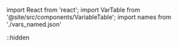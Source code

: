 import React from 'react';
import VarTable from '@site/src/components/VariableTable';
import names from './vars_named.json'

::hidden

<VarTable variables={names}>

</VarTable>
